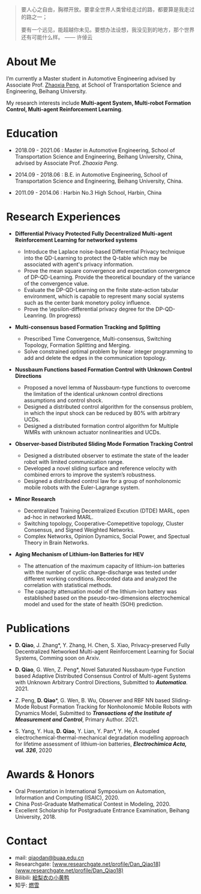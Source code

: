 
> 要人心之自由，胸襟开放。要拿全世界人类曾经走过的路，都要算是我走过的路之一；
> 
> 要有一个远见，能超越你未见。要想办法设想，我没见到的地方，那个世界还有可能什么样。 —— 许倬云

# About Me

I’m currently a Master student in Automotive Engineering advised by Associate Prof. [Zhaoxia Peng](http://transportation.buaa.edu.cn/info/1092/4827.htm), at School of Transportation Science and Engineering, Beihang University.

My research interests include **Multi-agent System, Multi-robot Formation Control, Multi-agent Reinforcement Learning**.


# Education

*   2018.09 - 2021.06 : Master in Automotive Engineering, School of Transportation Science and Engineering, Beihang University, China, advised by Associate Prof. _Zhaoxia Peng_.

*   2014.09 - 2018.06 : B.E. in Automotive Engineering, School of Transportation Science and Engineering, Beihang University, China.

*   2011.09 - 2014.06 : Harbin No.3 High School, Harbin, China

# Research Experiences


- **Differential Privacy Protected Fully Decentralized Multi-agent Reinforcement Learning for networked systems**

  - Introduce the Laplace noise-based Differential Privacy technique into the QD-Learning to protect the Q-table which may be associated with agent's privacy information.  
  - Prove the mean square convergence and expectation convergence of DP-QD-Learning. Provide the theoretical boundary of the variance of the convergence value.
  - Evaluate the DP-QD-Learning on the finite state-action tabular environment, which is capable to represent many social systems such as the center bank monetory policy influence.
  - Prove the \epsilon-differential privacy degree for the DP-QD-Leanring. (In progress)

- **Multi-consensus based Formation Tracking and Splitting**

  - Prescribed Time Convergence, Multi-consensus, Switching Topology, Formation Splitting and Merging.  
  - Solve constrained optimal problem by linear integer programming to add and delete the edges in the communication topology.
  
- **Nussbaum Functions based Formation Control with Unknown Control Directions**

  - Proposed a novel lemma of Nussbaum-type functions to overcome the limitation of the identical unknown control directions assumptions and control shock.  
  - Designed a distributed control algorithm for the consensus problem, in which the input shock can be reduced by 80% with arbitrary UCDs.  
  - Designed a distributed formation control algorithm for Multiple WMRs with unknown actuator nonlinearities and UCDs.
 
- **Observer-based Distributed Sliding Mode Formation Tracking Control**

  - Designed a distributed observer to estimate the state of the leader robot with limited communication range.  
  - Developed a novel sliding surface and reference velocity with combined errors to improve the system’s robustness.  
  - Designed a distributed control law for a group of nonholonomic mobile robots with the Euler-Lagrange system.

- **Minor Research**

  - Decentralized Training Decentralized Excution (DTDE) MARL, open ad-hoc in networked MARL.
  - Switching topology, Cooperative-Comepetitive topology, Cluster Consensus, and Signed Weighted Networks.  
  - Complex Networks, Opinion Dynamics, Social Power, and Spectual Theory in Brain Networks.

- **Aging Mechanism of Lithium-Ion Batteries for HEV**

  - The attenuation of the maximum capacity of lithium-ion batteries with the number of cyclic charge-discharge was tested under different working conditions. Recorded data and analyzed the correlation with statistical methods.  
  - The capacity attenuation model of the lithium-ion battery was established based on the pseudo-two-dimensions electrochemical model and used for the state of health (SOH) prediction.

# Publications

* **D. Qiao**, J. Zhang*, Y. Zhang, H. Chen, S. Xiao, Privacy-preserved Fully Decentralized Networked Multi-agent Reinforcement Learning  for Social Systems, Comming soon on Arxiv.

* **D. Qiao**, G. Wen, Z. Peng*, Novel Saturated Nussbaum-type Function based Adaptive Distributed Consensus Control of
Multi-agent Systems with Unknown Arbitrary Control Directions, Submitted to **_Automatica_**. 2021.

* Z. Peng, **D. Qiao***, G. Wen, B. Wu, Observer and RBF NN based Sliding-Mode Robust Formation Tracking for Nonholonomic
Mobile Robots with Dynamics Model, Submitted to **_Transactions of the Institute of Measurement and Control_**, Primary Author. 2021.

* S. Yang, Y. Hua, **D. Qiao**, Y. Lian, Y. Pan*, Y. He, A coupled electrochemical-thermal-mechanical degradation modelling
approach for lifetime assessment of lithium-ion batteries, **_Electrochimica Acta, vol. 326_**, 2020





# Awards & Honors

* Oral Presentation in International Symposium on Automation, Information and Computing (ISAIC), 2020.
* China Post-Graduate Mathematical Contest in Modeling, 2020.
* Excellent Scholarship for Postgraduate Entrance Examination, Beihang University, 2018.


# Contact
* mail: [qiaodan@buaa.edu.cn](qiaodan@buaa.edu.cn)
* Researchgate: [www.researchgate.net/profile/Dan_Qiao18](www.researchgate.net/profile/Dan_Qiao18)
* Bilibili: [絵梨衣の小黄鸭](https://space.bilibili.com/14114218)
* 知乎: [燃雪](https://www.zhihu.com/people/qiao-dan-55-92)
